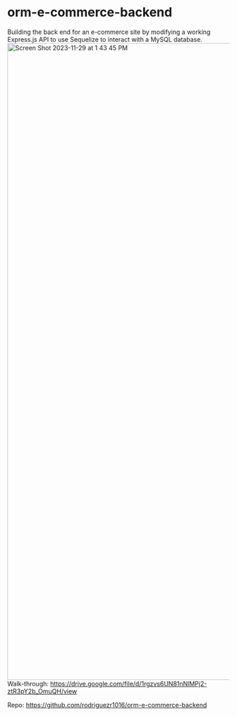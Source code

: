 # orm-e-commerce-backend
Building the back end for an e-commerce site by modifying a working Express.js API to use Sequelize to interact with a MySQL database.
<img width="1440" alt="Screen Shot 2023-11-29 at 1 43 45 PM" src="https://github.com/rodriguezr1016/orm-e-commerce-backend/assets/134916213/036e9989-0ace-420e-9b59-f30e43af2ffd">
Walk-through: https://drive.google.com/file/d/1rgzvs6UN81nNlMPj2-ztR3pY2b_OmuQH/view


Repo: https://github.com/rodriguezr1016/orm-e-commerce-backend
